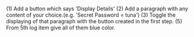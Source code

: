 (1) Add a button which says 'Display Details'
(2) Add a paragraph with any content of your choice.(e.g. 'Secret Password = tuna')
(3) Toggle the displaying of that paragraph with the button created in the first step.
(5) From 5th log item give all of them blue color.
